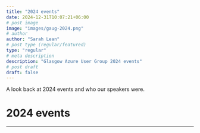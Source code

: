 ```yaml
---
title: "2024 events"
date: 2024-12-31T10:07:21+06:00
# post image
image: "images/gaug-2024.png"
# author
author: "Sarah Lean"
# post type (regular/featured)
type: "regular"
# meta description
description: "Glasgow Azure User Group 2024 events"
# post draft
draft: false
---
```



A look back at 2024 events and who our speakers were. 

# 2024 events
<hr>